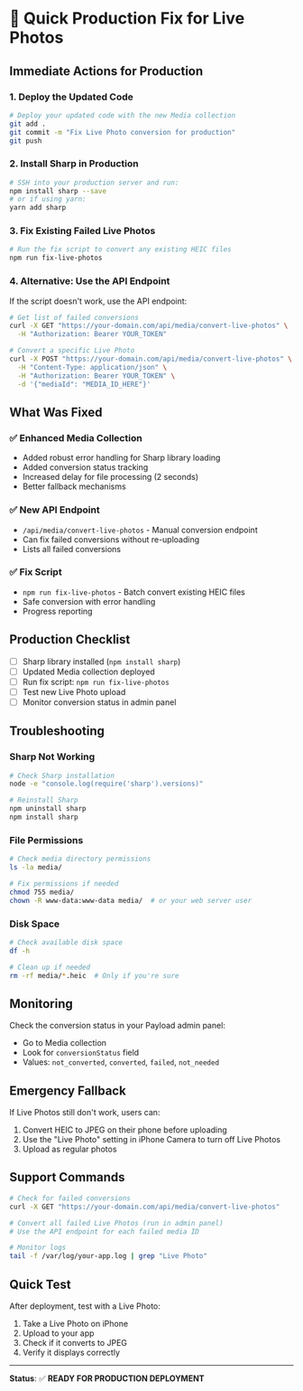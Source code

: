 # 🚀 Quick Production Fix for Live Photos

## Immediate Actions for Production

### 1. Deploy the Updated Code
```bash
# Deploy your updated code with the new Media collection
git add .
git commit -m "Fix Live Photo conversion for production"
git push
```

### 2. Install Sharp in Production
```bash
# SSH into your production server and run:
npm install sharp --save
# or if using yarn:
yarn add sharp
```

### 3. Fix Existing Failed Live Photos
```bash
# Run the fix script to convert any existing HEIC files
npm run fix-live-photos
```

### 4. Alternative: Use the API Endpoint
If the script doesn't work, use the API endpoint:

```bash
# Get list of failed conversions
curl -X GET "https://your-domain.com/api/media/convert-live-photos" \
  -H "Authorization: Bearer YOUR_TOKEN"

# Convert a specific Live Photo
curl -X POST "https://your-domain.com/api/media/convert-live-photos" \
  -H "Content-Type: application/json" \
  -H "Authorization: Bearer YOUR_TOKEN" \
  -d '{"mediaId": "MEDIA_ID_HERE"}'
```

## What Was Fixed

### ✅ **Enhanced Media Collection**
- Added robust error handling for Sharp library loading
- Added conversion status tracking
- Increased delay for file processing (2 seconds)
- Better fallback mechanisms

### ✅ **New API Endpoint**
- `/api/media/convert-live-photos` - Manual conversion endpoint
- Can fix failed conversions without re-uploading
- Lists all failed conversions

### ✅ **Fix Script**
- `npm run fix-live-photos` - Batch convert existing HEIC files
- Safe conversion with error handling
- Progress reporting

## Production Checklist

- [ ] Sharp library installed (`npm install sharp`)
- [ ] Updated Media collection deployed
- [ ] Run fix script: `npm run fix-live-photos`
- [ ] Test new Live Photo upload
- [ ] Monitor conversion status in admin panel

## Troubleshooting

### Sharp Not Working
```bash
# Check Sharp installation
node -e "console.log(require('sharp').versions)"

# Reinstall Sharp
npm uninstall sharp
npm install sharp
```

### File Permissions
```bash
# Check media directory permissions
ls -la media/

# Fix permissions if needed
chmod 755 media/
chown -R www-data:www-data media/  # or your web server user
```

### Disk Space
```bash
# Check available disk space
df -h

# Clean up if needed
rm -rf media/*.heic  # Only if you're sure
```

## Monitoring

Check the conversion status in your Payload admin panel:
- Go to Media collection
- Look for `conversionStatus` field
- Values: `not_converted`, `converted`, `failed`, `not_needed`

## Emergency Fallback

If Live Photos still don't work, users can:
1. Convert HEIC to JPEG on their phone before uploading
2. Use the "Live Photo" setting in iPhone Camera to turn off Live Photos
3. Upload as regular photos

## Support Commands

```bash
# Check for failed conversions
curl -X GET "https://your-domain.com/api/media/convert-live-photos"

# Convert all failed Live Photos (run in admin panel)
# Use the API endpoint for each failed media ID

# Monitor logs
tail -f /var/log/your-app.log | grep "Live Photo"
```

## Quick Test

After deployment, test with a Live Photo:
1. Take a Live Photo on iPhone
2. Upload to your app
3. Check if it converts to JPEG
4. Verify it displays correctly

---

**Status**: ✅ **READY FOR PRODUCTION DEPLOYMENT** 